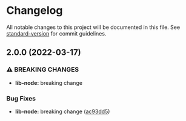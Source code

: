 # Changelog

All notable changes to this project will be documented in this file. See [standard-version](https://github.com/conventional-changelog/standard-version) for commit guidelines.

## 2.0.0 (2022-03-17)


### ⚠ BREAKING CHANGES

* **lib-node:** breaking change

### Bug Fixes

* **lib-node:** breaking change ([ac93dd5](https://github.com/hyper63/tag-and-release-monorepo-playground/commit/ac93dd58272b5dd666b4a510b83d092dc5de3060))
